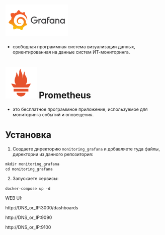 # <img src="https://github.com/MacJei/mlops_platform/blob/main/images/grafana_logo_icon_171049.png" width="200">
- свободная программная система визуализации данных, ориентированная на данные систем ИТ-мониторинга.

# <img src="https://github.com/MacJei/mlops_platform/blob/main/images/file_type_prometheus_icon_130229.png" width="100"> Prometheus 
- это бесплатное программное приложение, используемое для мониторинга событий и оповещения.


# Установка
1. Создаете директорию `monitoring_grafana` и добавляете туда файлы, директории из данного репозитория:
```
mkdir monitoring_grafana
cd monitoring_grafana
```

2. Запускаете сервисы:

`docker-compose up -d`

WEB UI:

http://DNS_or_IP:3000/dashboards

http://DNS_or_IP:9090

http://DNS_or_IP:9100


